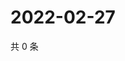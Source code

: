# 2022-02-27

共 0 条

<!-- BEGIN WEIBO -->
<!-- 最后更新时间 Sun Feb 27 2022 12:18:11 GMT+0800 (China Standard Time) -->

<!-- END WEIBO -->
